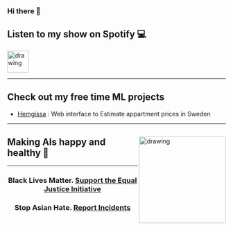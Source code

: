 ### Hi there 👋

<!--
-->
<div>
  <h2>Listen to my show on Spotify 💻 </h2>
  <a href="https://open.spotify.com/show/3VlNqhk2ltdJ91EVgu62TN?si=ICr7Nw6sTWGImzyzwvvC2A">
  <img src="https://images.vexels.com/media/users/3/137413/isolated/preview/4acb8e52632aa9b7c874b878eaf02bc4-spotify-icon-logo-by-vexels.png" alt="drawing" width="50" height="50"/>
  </a>
</div>

------------

<h2>Check out my free time ML projects</h2>

* [Hemgissa](https://hemgissa.se/) : Web interface to Estimate appartment prices in Sweden

------------

<div style={border-style: dotted;}>
  <img align="right" src="https://media.giphy.com/media/3UBa2cTg7NDA4/giphy.gif" alt="drawing" width="200" height="200">
  <h2 align="left" > Making AIs happy and healthy 🤖</h2>
</div>

------------

<div>
  <h3 align="center">
    Black Lives Matter. <a href="https://support.eji.org/give/153413/#!/donation/checkout" target="_blank">Support the Equal Justice Initiative</a>
  </h3>

  <h3 align="center">
    Stop Asian Hate. <a href="https://stopaapihate.org/actnow/" target="_blank"> Report Incidents </a>
  </h3>
</div>
